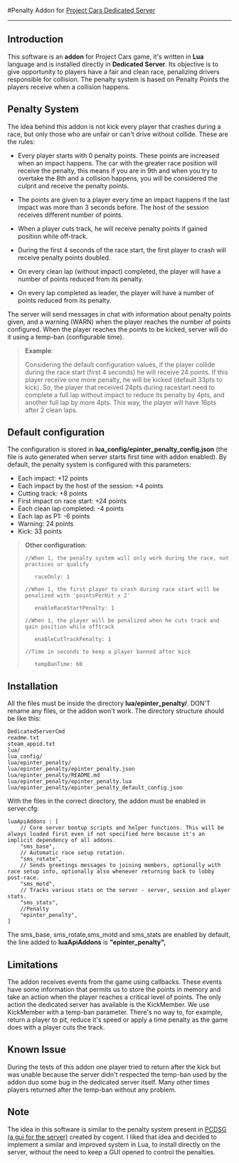 #Penalty Addon for [Project Cars Dedicated Server](http://forum.projectcarsgame.com/showthread.php?22370-Dedicated-Server-HowTo-(Work-in-Progress))
____________

Introduction
------------

This software is an **addon** for Project Cars game, it's written in **Lua** language and is installed directly in **Dedicated Server**. Its objective is to give opportunity to players have a fair and clean race, penalizing drivers responsible for collision. The penalty system is based on Penalty Points the players receive when a collision happens.

Penalty System
----------

The idea behind this addon is not kick every player that crashes during a race, but only those who are unfair or can't drive without collide. These are the rules:

* Every player starts with 0 penalty points. These points are increased when an impact happens. The car with the greater race position will receive the penalty, this means if you are in 9th and when you try to overtake the 8th and a collision happens, you will be considered the culprit and receive the penalty points.

* The points are given to a player every time an impact happens if the last impact was more than 3 seconds before. The host of the session receives different number of points.

* When a player cuts track, he will receive penalty points if gained position while off-track.

* During the first 4 seconds of the race start, the first player to crash will receive penalty points doubled.

* On every clean lap (without impact) completed, the player will have a number of points reduced from its penalty.

* On every lap completed as leader, the player will have a number of points reduced from its penalty.

The server will send messages in chat with information about penalty points given, and a warning (WARN) when the player reaches the number of points configured. When the player reaches the points to be kicked, server will do it using a temp-ban (configurable time).

>  **Example**:
>  
> Considering the default configuration values, if the player collide during the race start (first 4 seconds) he will receive 24 points. If this player receive one more penalty, he will be kicked (default 33pts to kick). So, the player that received 24pts during racestart need to complete a full lap without impact to reduce its penalty by 4pts, and another full lap by more 4pts. This way, the player will have 16pts after 2 clean laps.

Default configuration
----------
The configuration is stored in **lua_config/epinter_penalty_config.json** (the file is auto generated when server starts first time with addon enabled). By default, the penalty system is configured with this parameters:

* Each impact:  +12 points
* Each impact by the host of the session:  +4 points
* Cutting track:  +8 points
* First impact on race start:  +24 points
* Each clean lap completed:  -4 points
* Each lap as P1: -6 points
* Warning: 24 points
* Kick: 33 points

>**Other configuration**:
>  
>```  
>//When 1, the penalty system will only work during the race, not practices or qualify
>
>    raceOnly: 1
>        
>//When 1, the first player to crash during race start will be penalized with 'pointsPerHit x 2'
>
>    enableRaceStartPenalty: 1
>       
>//When 1, the player will be penalized when he cuts track and gain position while offtrack
>
>    enableCutTrackPenalty: 1
>        
>//Time in seconds to keep a player banned after kick
>
>    tempBanTime: 60  
>```

Installation
----------
All the files must be inside the directory **lua/epinter_penalty/**. DON'T rename any files, or the addon won't work. The directory structure should be like this:
```
DedicatedServerCmd
readme.txt
steam_appid.txt
lua/
lua_config/
lua/epinter_penalty/
lua/epinter_penalty/epinter_penalty.json
lua/epinter_penalty/README.md
lua/epinter_penalty/epinter_penalty.lua
lua/epinter_penalty/epinter_penalty_default_config.json
``` 

With the files in the correct directory, the addon must be enabled in server.cfg:

```
luaApiAddons : [
    // Core server bootup scripts and helper functions. This will be always loaded first even if not specified here because it's an implicit dependency of all addons.
    "sms_base",
    // Automatic race setup rotation.
    "sms_rotate",
    // Sends greetings messages to joining members, optionally with race setup info, optionally also whenever returning back to lobby post-race.
    "sms_motd",
    // Tracks various stats on the server - server, session and player stats.
    "sms_stats",
    //Penalty
    "epinter_penalty",
]
```
The sms_base, sms_rotate,sms_motd and sms_stats are enabled by default, the line added to **luaApiAddons** is **"epinter_penalty",**

Limitations
----------

The addon receives events from the game using callbacks. These events have some information that permits us to store the points in memory and take an action when the player reaches a critical level of points. The only action the dedicated server has available is the KickMember. We use KickMember with a temp-ban parameter. There's no way to, for example, return a player to pit, reduce it's speed or apply a time penalty as the game does with a player cuts the track.

Known Issue
----------

During the tests of this addon one player tried to return after the kick but was unable because the server didn't respected the temp-ban used by the addon duo some bug in the dedicated server itself. Many other times players returned after the temp-ban without any problem.

Note
----------

The idea in this software is  similar to the penalty system present in [PCDSG (a gui for the server)](http://forum.projectcarsgame.com/showthread.php?31634-Project-Cars-Dedicated-Server-GUI-Launcher-with-%93live-timing%93-(results-timetable-)) created by cogent. I liked that idea and decided to implement a similar and improved system in Lua, to install directly on the server, without the need to keep a GUI opened to control the penalties.
